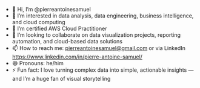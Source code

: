 - 👋 Hi, I’m @pierreantoinesamuel  
- 👀 I’m interested in data analysis, data engineering, business intelligence, and cloud computing  
- 🌱 I’m certified AWS Cloud Practitioner  
- 💞️ I’m looking to collaborate on data visualization projects, reporting automation, and cloud-based data solutions  
- 📫 How to reach me: pierreantoinesamuel@gmail.com or via LinkedIn https://www.linkedin.com/in/pierre-antoine-samuel/  
- 😄 Pronouns: he/him  
- ⚡ Fun fact: I love turning complex data into simple, actionable insights — and I’m a huge fan of visual storytelling  


<!---
pierreantoinesamuel/pierreantoinesamuel is a ✨ special ✨ repository because its `README.md` (this file) appears on your GitHub profile.
You can click the Preview link to take a look at your changes.
--->
